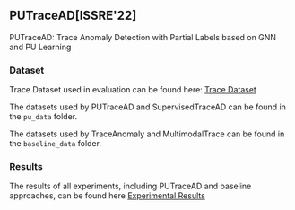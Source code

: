 ## PUTraceAD[ISSRE'22]

PUTraceAD: Trace Anomaly Detection with Partial Labels based on GNN and PU Learning

### Dataset

Trace Dataset used in evaluation can be found here: <a href="https://github.com/FudanSELab/PUTraceAD/tree/main/trace_data">Trace Dataset</a>

The datasets used by PUTraceAD and SupervisedTraceAD can be found in the `pu_data` folder.

The datasets used by TraceAnomaly and MultimodalTrace can be found in the `baseline_data` folder.

### Results

The results of all experiments, including PUTraceAD and baseline approaches, can be found here <a href="https://github.com/FudanSELab/PUTraceAD/tree/main/result">Experimental Results</a>

